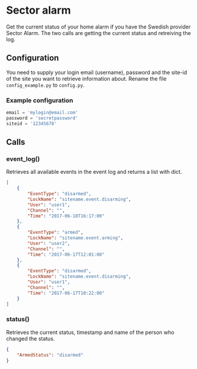 # Sector alarm
Get the current status of your home alarm if you have the Swedish provider Sector Alarm. The two calls are getting the current status and retreiving the log.

## Configuration
You need to supply your login email (username), password and the site-id of the site you want to retrieve information about. Rename the file `config_example.py` to `config.py`.

### Example configuration
```Python
email = 'mylogin@email.com'
password = 'secretpassword'
siteid = '12345678'
```

## Calls

### event_log()
Retrieves all available events in the event log and returns a list with dict.
```JSON
[
	{
		"EventType": "disarmed",
		"LockName": "sitename.event.disarming",
		"User": "user1",
		"Channel": "",
		"Time": "2017-06-18T16:17:00"
	},
	{
		"EventType": "armed",
		"LockName": "sitename.event.arming",
		"User": "user2",
		"Channel": "",
		"Time": "2017-06-17T12:01:00"
	},
	{
		"EventType": "disarmed",
		"LockName": "sitename.event.disarming",
		"User": "user1",
		"Channel": "",
		"Time": "2017-06-17T10:22:00"
	}
]
```

### status()
Retrieves the current status, timestamp and name of the person who changed the status.
```JSON
{
	"ArmedStatus": "disarmed"
}
```
